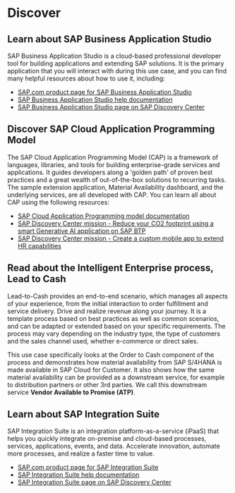 # Discover

## Learn about SAP Business Application Studio

SAP Business Application Studio is a cloud-based professional developer tool for building applications and extending SAP solutions. It is the primary application that you will interact with during this use case, and you can find many helpful resources about how to use it, including:

  - [SAP.com product page for SAP Business Application Studio](https://www.sap.com/products/technology-platform/business-application-studio.html)
  - [SAP Business Application Studio help documentation](https://help.sap.com/docs/bas)
  - [SAP Business Application Studio page on SAP Discovery Center](https://discovery-center.cloud.sap/serviceCatalog/business-application-studio?region=all)

## Discover SAP Cloud Application Programming Model

The SAP Cloud Application Programming Model (CAP) is a framework of languages, libraries, and tools for building enterprise-grade services and applications. It guides developers along a 'golden path' of proven best practices and a great wealth of out-of-the-box solutions to recurring tasks. The sample extension application, Material Availability dashboard, and the underlying services, are all developed with CAP. You can learn all about CAP using the following resources:

  - [SAP Cloud Application Programming model documentation](https://cap.cloud.sap/docs/)
  - [SAP Discovery Center mission - Reduce your CO2 footprint using a smart Generative AI application on SAP BTP](https://discovery-center.cloud.sap/missiondetail/4264/4522/)
  - [SAP Discovery Center mission - Create a custom mobile app to extend HR capabilities](https://discovery-center.cloud.sap/missiondetail/3680/3723/)

## Read about the Intelligent Enterprise process, Lead to Cash

Lead-to-Cash provides an end-to-end scenario, which manages all aspects of your experience, from the initial interaction to order fulfillment and service delivery. Drive and realize revenue along your journey. It is a template process based on best practices as well as common scenarios, and can be adapted or extended based on your specific requirements. The process may vary depending on the industry type, the type of customers and the sales channel used, whether e-commerce or direct sales.

This use case specifically looks at the Order to Cash component of the process and demonstrates how material availability from SAP S/4HANA is made available in SAP Cloud for Customer. It also shows how the same material availability can be provided as a downstream service, for example to distribution partners or other 3rd parties. We call this downstream service **Vendor Available to Promise (ATP)**.

## Learn about SAP Integration Suite

SAP Integration Suite is an integration platform-as-a-service (iPaaS) that helps you quickly integrate on-premise and cloud-based processes, services, applications, events, and data. Accelerate innovation, automate more processes, and realize a faster time to value.

  - [SAP.com product page for SAP Integration Suite](https://www.sap.com/products/technology-platform/integration-suite.html)
  - [SAP Integration Suite help documentation](https://help.sap.com/docs/integration-suite)
  - [SAP Integration Suite page on SAP Discovery Center](https://discovery-center.cloud.sap/serviceCatalog/integration-suite?region=all)